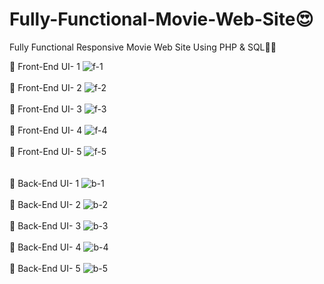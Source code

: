 # Fully-Functional-Movie-Web-Site😍
Fully Functional Responsive Movie Web Site Using PHP &amp; SQL📲🔰

💠 Front-End UI- 1
![f-1](https://github.com/SE-LAPS/Fully-Functional-Movie-Web-Site/assets/87580847/8390deec-5d80-47f1-8bc9-3cf844e66701)
<br><br>
💠 Front-End UI- 2
![f-2](https://github.com/SE-LAPS/Fully-Functional-Movie-Web-Site/assets/87580847/fd38bebe-6265-47e6-a248-059e7d57cfc1)
<br><br>
💠 Front-End UI- 3
![f-3](https://github.com/SE-LAPS/Fully-Functional-Movie-Web-Site/assets/87580847/b5d2e3b7-87fd-4e19-a209-55d583b6b350)
<br><br>
💠 Front-End UI- 4
![f-4](https://github.com/SE-LAPS/Fully-Functional-Movie-Web-Site/assets/87580847/5a3e04da-509c-4ad1-abb1-f26da29cb855)
<br><br>
💠 Front-End UI- 5
![f-5](https://github.com/SE-LAPS/Fully-Functional-Movie-Web-Site/assets/87580847/cb4101e4-5f4e-42bb-a1ce-29efe543219d)
<br><br><br>
💠 Back-End UI- 1
![b-1](https://github.com/SE-LAPS/Fully-Functional-Movie-Web-Site/assets/87580847/e5f151e3-a22d-4149-9673-37baf9364846)
<br><br>
💠 Back-End UI- 2
![b-2](https://github.com/SE-LAPS/Fully-Functional-Movie-Web-Site/assets/87580847/b014bfd2-2e67-403a-a694-ee2154062316)
<br><br>
💠 Back-End UI- 3
![b-3](https://github.com/SE-LAPS/Fully-Functional-Movie-Web-Site/assets/87580847/aecebc38-7bf3-4a20-bd3b-ca4f925fe9ed)
<br><br>
💠 Back-End UI- 4
![b-4](https://github.com/SE-LAPS/Fully-Functional-Movie-Web-Site/assets/87580847/eb831172-cecd-451a-87ce-75f1ed7e9183)
<br><br>
💠 Back-End UI- 5
![b-5](https://github.com/SE-LAPS/Fully-Functional-Movie-Web-Site/assets/87580847/0ebd93ca-c9b9-42b1-b506-069609cf85f4)

